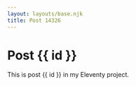 ```yaml
---
layout: layouts/base.njk
title: Post 14326
---
```


# Post {{ id }}

This is post {{ id }} in my Eleventy project.
